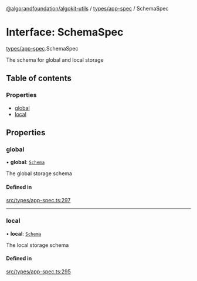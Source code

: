 [@algorandfoundation/algokit-utils](../README.md) / [types/app-spec](../modules/types_app_spec.md) / SchemaSpec

# Interface: SchemaSpec

[types/app-spec](../modules/types_app_spec.md).SchemaSpec

The schema for global and local storage

## Table of contents

### Properties

- [global](types_app_spec.SchemaSpec.md#global)
- [local](types_app_spec.SchemaSpec.md#local)

## Properties

### global

• **global**: [`Schema`](types_app_spec.Schema.md)

The global storage schema

#### Defined in

[src/types/app-spec.ts:297](https://github.com/lempira/algokit-utils-ts/blob/main/src/types/app-spec.ts#L297)

___

### local

• **local**: [`Schema`](types_app_spec.Schema.md)

The local storage schema

#### Defined in

[src/types/app-spec.ts:295](https://github.com/lempira/algokit-utils-ts/blob/main/src/types/app-spec.ts#L295)
